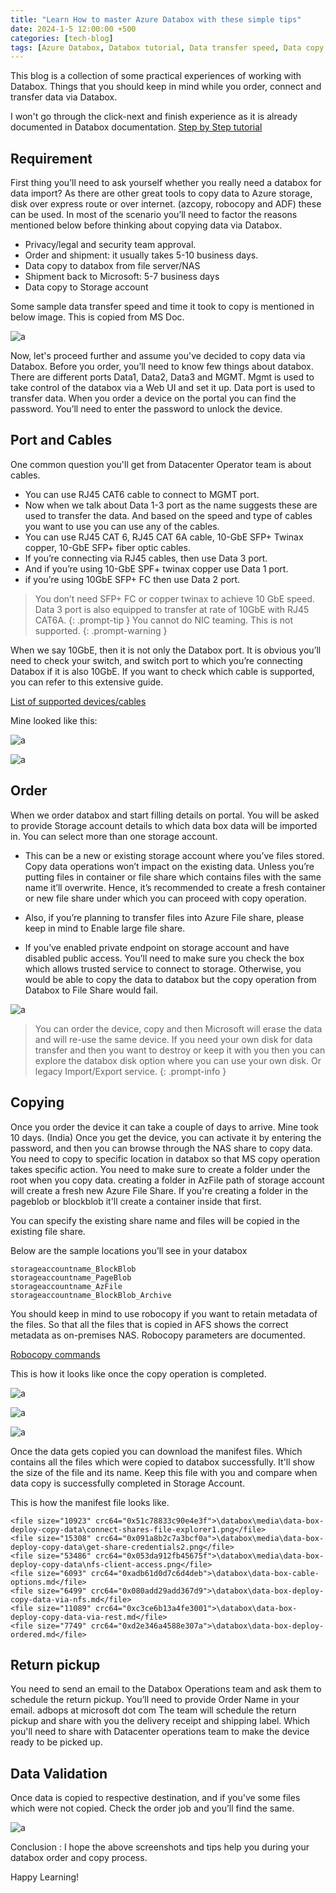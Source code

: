```yaml
---
title: "Learn How to master Azure Databox with these simple tips"
date: 2024-1-5 12:00:00 +500
categories: [tech-blog]
tags: [Azure Databox, Databox tutorial, Data transfer speed, Data copy to Azure storage, Order Azure Databox, Azure Data Box requirements, Data transfer cables, Databox port configurations, Connect Databox to Azure, Databox copy operation,Robocopy for metadata preservation, Databox manifest files, Return pickup process for Databox, Databox Operations team, Data validation in Azure Databox, Tips for Databox order and copy process]
---
```


This blog is a collection of some practical experiences of working with Databox. Things that you should keep in mind while you order, connect and transfer data via Databox.

I won't go through the click-next and finish experience as it is already documented in Databox documentation.
[Step by Step tutorial](https://learn.microsoft.com/en-us/azure/databox/data-box-deploy-ordered?tabs=portal)

## Requirement

First thing you’ll need to ask yourself whether you really need a databox for data import? As there are other great tools to copy data to Azure storage, disk over express route or over internet. (azcopy, robocopy and ADF) these can be used. In most of the scenario you’ll need to factor the reasons mentioned below before thinking about copying data via Databox.

* Privacy/legal and security team approval.
* Order and shipment: it usually takes 5-10 business days.
* Data copy to databox from file server/NAS
* Shipment back to Microsoft: 5-7 business days 
* Data copy to Storage account

Some sample data transfer speed and time it took to copy is mentioned in below image. This is copied from MS Doc.

![a](/assets/05012024/Picture002.jpg)

Now, let's proceed further and assume you've decided to copy data via Databox.
Before you order, you’ll need to know few things about databox. There are different ports Data1, Data2, Data3 and MGMT. Mgmt is used to take control of the databox via a Web UI and set it up. Data port is used to transfer data. When you order a device on the portal you can find the password. You’ll need to enter the password to unlock the device.

## Port and Cables

One common question you'll get from Datacenter Operator team is about cables.

* You can use RJ45 CAT6 cable to connect to MGMT port. 
* Now when we talk about Data 1-3 port as the name suggests these are used to transfer the data. And based on the speed and type of cables you want to use you can use any of the cables.
* You can use RJ45 CAT 6, RJ45 CAT 6A cable, 10-GbE SFP+ Twinax copper, 10-GbE SFP+ fiber optic cables. 
* If you’re connecting via RJ45 cables, then use Data 3 port.
* And if you’re using 10-GbE SPF+ twinax copper use Data 1 port.
* if you’re using 10GbE SFP+ FC then use Data 2 port.

> You don’t need SFP+ FC or copper twinax to achieve 10 GbE speed. Data 3 port is also equipped to transfer at rate of 10GbE with RJ45 CAT6A.
{: .prompt-tip }
> You cannot do NIC teaming. This is not supported.
{: .prompt-warning }

When we say 10GbE, then it is not only the Databox port. It is obvious you’ll need to check your switch, and switch port to which you’re connecting Databox if it is also 10GbE.
If you want to check which cable is supported, you can refer to this extensive guide.

[List of supported devices/cables](https://network.nvidia.com/pdf/firmware/ConnectX3-FW-2_42_5000-release_notes.pdf)

Mine looked like this:

![a](/assets/05012024/Picture003.jpg)

![a](/assets/05012024/Picture004.jpg)


## Order

When we order databox and start filling details on portal. You will be asked to provide Storage account details to which data box data will be imported in. You can select more than one storage account.

* This can be a new or existing storage account where you’ve files stored. Copy data operations won’t impact on the existing data.    Unless you’re putting files in container or file share which contains files with the same name it’ll overwrite. Hence, it’s recommended to create a fresh container or new file share under which you can proceed with copy operation.

* Also, if you’re planning to transfer files into Azure File share, please keep in mind to Enable large file share.

* If you’ve enabled private endpoint on storage account and have disabled public access. You’ll need to make sure you check the box which allows trusted service to connect to storage. Otherwise, you would be able to copy the data to databox but the copy operation from Databox to File Share would fail.

![a](/assets/05012024/Picture005.jpg)

>You can order the device, copy and then Microsoft will erase the data and will re-use the same device. If you need your own disk for data transfer and then you want to destroy or keep it with you then you can explore the databox disk option where you can use your own disk.
Or legacy Import/Export service.
{: .prompt-info }



## Copying

Once you order the device it can take a couple of days to arrive. Mine took 10 days. (India)
Once you get the device, you can activate it by entering the password, and then you can browse through the NAS share to copy data. You need to copy to specific location in databox so that MS copy operation takes specific action. You need to make sure to create a folder under the root when you copy data. creating a folder in AzFile path of storage account will create a fresh new Azure File Share.
If you're creating a folder in the pageblob or blockblob it'll create a container inside that first.

You can specify the existing share name and files will be copied in the existing file share.

Below are the sample locations you’ll see in your databox

```shell
storageaccountname_BlockBlob
storageaccountname_PageBlob
storageaccountname_AzFile
storageaccountname_BlockBlob_Archive
```

You should keep in mind to use robocopy if you want to retain metadata of the files. So that all the files that is copied in AFS shows the correct metadata as on-premises NAS.
Robocopy parameters are documented.

[Robocopy commands](https://learn.microsoft.com/en-us/azure/databox/data-box-file-acls-preservation#copying-data-and-metadata)

This is how it looks like once the copy operation is completed.

![a](/assets/05012024/Picture006.jpg)

![a](/assets/05012024/Picture007.jpg)

![a](/assets/05012024/Picture008.jpg)

Once the data gets copied you can download the manifest files. Which contains all the files which were copied to databox successfully. It'll show the size of the file and its name. Keep this file with you and compare when data copy is successfully completed in Storage Account.

This is how the manifest file looks like.

```shell
<file size="10923" crc64="0x51c78833c90e4e3f">\databox\media\data-box-deploy-copy-data\connect-shares-file-explorer1.png</file>
<file size="15308" crc64="0x091a8b2c7a3bcf0a">\databox\media\data-box-deploy-copy-data\get-share-credentials2.png</file>
<file size="53486" crc64="0x053da912fb45675f">\databox\media\data-box-deploy-copy-data\nfs-client-access.png</file>
<file size="6093" crc64="0xadb61d0d7c6d4deb">\databox\data-box-cable-options.md</file>
<file size="6499" crc64="0x080add29add367d9">\databox\data-box-deploy-copy-data-via-nfs.md</file>
<file size="11089" crc64="0xc3ce6b13a4fe3001">\databox\data-box-deploy-copy-data-via-rest.md</file>
<file size="7749" crc64="0xd2e346a4588e307a">\databox\data-box-deploy-ordered.md</file>
```

## Return pickup

You need to send an email to the Databox Operations team and ask them to schedule the return pickup. You’ll need to provide Order Name in your email.
adbops at microsoft dot com
The team will schedule the return pickup and share with you the delivery receipt and shipping label.
Which you'll need to share with Datacenter operations team to make the device ready to be picked up.

## Data Validation

Once data is copied to respective destination, and if you've some files which were not copied. Check the order job and you’ll find the same.

![a](/assets/05012024/Picture009.jpg)


Conclusion : I hope the above screenshots and tips help you during your databox order and copy process. 

Happy Learning!